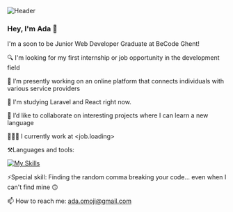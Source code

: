 ![Header](./github-banner.png)

### Hey, I'm Ada 👋

I'm a soon to be Junior Web Developer Graduate at BeCode Ghent!

🔍 I'm looking for my first internship or job opportunity in the development field

🔭 I’m presently working on an online platform that connects individuals with various service providers

🌱 I'm studying Laravel and React right now.

👯 I’d like to collaborate on interesting projects where I can learn a new language

👩🏾‍💻 I currently work at <job.loading>

⚒️Languages and tools: 

[![My Skills](https://skillicons.dev/icons?i=html,js,css,laravel,mysql,php,bootstrap,nodejs,vscode,github&theme=light)](https://skillicons.dev)

⚡Special skill: Finding the random comma breaking your code... even when I can't find mine 🙃
<!-- even if I can't find mine, I can crack your code by locating the random comma. -->
📫 How to reach me: ada.omoji@gmail.com

<!-- 📄 Here's my Resume -->
